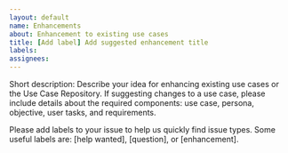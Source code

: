 ```yaml
---
layout: default
name: Enhancements
about: Enhancement to existing use cases
title: [Add label] Add suggested enhancement title
labels:
assignees:
---
```



Short description: Describe your idea for enhancing existing use cases or the Use Case Repository. If suggesting changes to a use case, please include details about the required components: use case, persona, objective, user tasks, and requirements.

Please add labels to your issue to help us quickly find issue types. Some useful labels are: [help wanted], [question], or [enhancement].
